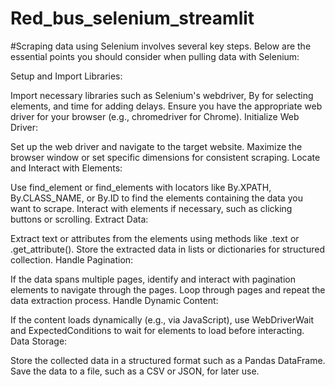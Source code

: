# Red_bus_selenium_streamlit
#Scraping data using Selenium involves several key steps. Below are the essential points you should consider when pulling data with Selenium:

Setup and Import Libraries:

Import necessary libraries such as Selenium's webdriver, By for selecting elements, and time for adding delays.
Ensure you have the appropriate web driver for your browser (e.g., chromedriver for Chrome).
Initialize Web Driver:

Set up the web driver and navigate to the target website.
Maximize the browser window or set specific dimensions for consistent scraping.
Locate and Interact with Elements:

Use find_element or find_elements with locators like By.XPATH, By.CLASS_NAME, or By.ID to find the elements containing the data you want to scrape.
Interact with elements if necessary, such as clicking buttons or scrolling.
Extract Data:

Extract text or attributes from the elements using methods like .text or .get_attribute().
Store the extracted data in lists or dictionaries for structured collection.
Handle Pagination:

If the data spans multiple pages, identify and interact with pagination elements to navigate through the pages.
Loop through pages and repeat the data extraction process.
Handle Dynamic Content:

If the content loads dynamically (e.g., via JavaScript), use WebDriverWait and ExpectedConditions to wait for elements to load before interacting.
Data Storage:

Store the collected data in a structured format such as a Pandas DataFrame.
Save the data to a file, such as a CSV or JSON, for later use.
